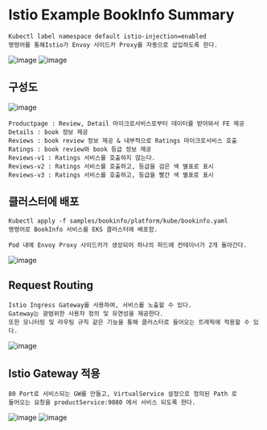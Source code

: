 # Istio Example BookInfo Summary

```
Kubectl label namespace default istio-injection=enabled
명령어를 통해Istio가 Envoy 사이드카 Proxy를 자동으로 삽입하도록 한다.
```
![image](https://user-images.githubusercontent.com/50174803/140646959-1113bd51-1783-4631-b671-76befd0722b7.png)
![image](https://user-images.githubusercontent.com/50174803/140646969-71b11ca7-6d48-46d0-98ea-0c8d6838801a.png)

## 구성도 
![image](https://user-images.githubusercontent.com/50174803/140646973-6c646f7b-1387-4a1f-8d1d-0d2a1749c4fd.png)
```
Productpage : Review, Detail 마이크로서비스로부터 데이터를 받아와서 FE 제공
Details : book 정보 제공
Reviews : book review 정보 제공 & 내부적으로 Ratings 마이크로서비스 호출
Ratings : book review와 book 등급 정보 제공
Reviews-v1 : Ratings 서비스를 호출하지 않는다.
Reviews-v2 : Ratings 서비스를 호출하고, 등급을 검은 색 별표로 표시
Reviews-v3 : Ratings 서비스를 호출하고, 등급을 빨간 색 별표로 표시
```

## 클러스터에 배포 
```
Kubectl apply -f samples/bookinfo/platform/kube/bookinfo.yaml
명령어로 BookInfo 서비스를 EKS 클러스터에 배포함.

Pod 내에 Envoy Proxy 사이드카가 생성되어 하나의 파드에 컨테이너가 2개 돌아간다.
```
![image](https://user-images.githubusercontent.com/50174803/140647034-10266501-6553-46df-bc74-4bcab6ba312d.png)

## Request Routing
```
Istio Ingress Gateway를 사용하여, 서비스를 노출할 수 있다.
Gateway는 광범위한 사용자 정의 및 유연성을 제공한다.
또한 모니터링 및 라우팅 규칙 같은 기능을 통해 클러스터로 들어오는 트래픽에 적용할 수 있다.
```

![image](https://user-images.githubusercontent.com/50174803/140647153-3aa47266-bf42-44bc-a68e-a795a7eda7f6.png)

## Istio Gateway 적용
```
80 Port로 서비스되는 GW를 만들고, VirtualService 설정으로 정의된 Path 로 
들어오는 요청을 productService:9080 에서 서비스 되도록 한다.
```
![image](https://user-images.githubusercontent.com/50174803/140647750-efb0778c-c208-4f4e-98e0-121cd6d3e4f6.png)
![image](https://user-images.githubusercontent.com/50174803/140647806-dc5f658a-fbdd-4a2e-b4d8-2aa95239837e.png)


